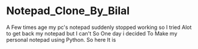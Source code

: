 # Notepad_Clone_By_Bilal
A Few times age my pc's notepad suddenly stopped working so I tried Alot to get back my notepad but I can't So One day i decided To Make my personal notepad using Python. So here It is
